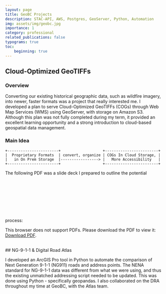 ```yaml
---
layout: page
title: GeoBC Projects
description: STAC-API, AWS, Postgres, GeoServer, Python, Automation
img: assets/img/geobc.jpg
importance: 1
category: professional
related_publications: false
typograms: true
toc:
    beginning: true
---
```



## Cloud-Optimized GeoTIFFs

### Overview
Converting our existing historical geographic data, such as wildfire imagery, into newer, faster formats was a project that really interested me. I developed a plan to serve Cloud-Optimized GeoTIFFs (COGs) through Web Map Services (WMS) using GeoServer, with storage on Amazon S3. Although this plan was not fully completed during my term, it provided an excellent learning opportunity and a strong introduction to cloud-based geospatial data management.

### Main Idea
```typograms
+-----------------------+                   +------------------------+
|  Proprietary Formats  | convert, organize | COGs In Cloud Storage, |
|   in On Prem Storage  |-----------------> |   More Accessibility   |
+-----------------------+                   +------------------------+
```


The following PDF was a slide deck I prepared to outline the potential process:
<object data="https://ma-graff.github.io/assets/pdf/geoserverS3.pdf" type="application/pdf" width="700px" height="700px">
    <embed src="https://ma-graff.github.io/assets/pdf/geoserverS3.pdf"> 
        <p>This browser does not support PDFs. Please download the PDF to view it: <a href="https://ma-graff.github.io/assets/pdf/geoserverS3.pdf">Download PDF</a>.</p>

</object>

<br>
## NG-9-1-1 & Digital Road Atlas

I developed an ArcGIS Pro tool in Python to automate the comparison of Next Generation 9-1-1 (NG911) roads and address points.
The NENA standard for NG-9-1-1 data was different from what we were using, and thus the existing unmatched addressing script
needed to be updated. This was done using Python - specifically geopandas.
I also collaborated on the DRA throughout my time at GeoBC, with the Atlas team.
